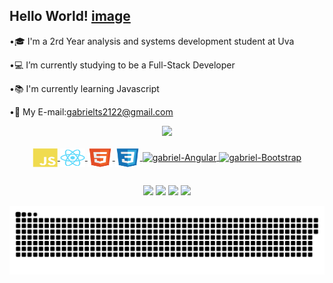 
## Hello World! [image](https://user-images.githubusercontent.com/91156517/148113562-b6fe0e1c-b8f9-44c4-b5e1-7c9f8a21581f.png)

  •🎓  I'm a 2rd Year  analysis and systems development student at Uva
  
  •💻 I’m currently studying to be a Full-Stack Developer
  
  •📚 I'm currently learning Javascript
  
  •📧 My E-mail:gabrielts2122@gmail.com
  <div align="center">
  <a href="https://github.com/gabrielts212">
 <img height="180em" src="https://github-readme-stats.vercel.app/api?username=gabriel&show_icons=true&theme=gradient&include_all_commits=true&count_private=true"/>

<div style="display: inline_block"><br>
  <img align="center" alt="gabriel-Js" height="30" width="40" src="https://raw.githubusercontent.com/devicons/devicon/master/icons/javascript/javascript-plain.svg">
  <img align="center" alt="gabriel-React" height="30" width="40" src="https://raw.githubusercontent.com/devicons/devicon/master/icons/react/react-original.svg">
  <img align="center" alt="gabriel-HTML" height="30" width="40" src="https://raw.githubusercontent.com/devicons/devicon/master/icons/html5/html5-original.svg">
  <img align="center" alt="gabriel-CSS" height="30" width="40" src="https://raw.githubusercontent.com/devicons/devicon/master/icons/css3/css3-original.svg">
  <img align="center" alt="gabriel-Angular" height="30" width="40" src="https://cdn.jsdelivr.net/gh/devicons/devicon/icons/angularjs/angularjs-plain.svg">
  <img align="center" alt="gabriel-Bootstrap" height="30" width="40" src="https://cdn.jsdelivr.net/gh/devicons/devicon/icons/bootstrap/bootstrap-original.svg">
  
</div>
  
  ##
 
<div> 
 <a href="https://instagram.com" target="_blank"><img src="https://img.shields.io/badge/-Instagram-%23E4405F?style=for-the-badge&logo=instagram&logoColor=white" target="_blank"></a>
 	<a href="colocar o link do discord aqui" target="_blank"><img src="https://img.shields.io/badge/Discord-7289DA?style=for-the-badge&logo=discord&logoColor=white" target="_blank"></a> 
  <a href = "mailto:gabrielts2122@gmail.com"><img src="https://img.shields.io/badge/-Gmail-%23333?style=for-the-badge&logo=gmail&logoColor=white" target="_blank"></a>
  <a href="https://www.linkedin.com/in/gabriel-nascimento-417b05214/" target="_blank"><img src="https://img.shields.io/badge/-LinkedIn-%230077B5?style=for-the-badge&logo=linkedin&logoColor=white" target="_blank"></a> 
 
  ![Snake animation](https://github.com/mirandox/mirandox/blob/output/github-contribution-grid-snake.svg)
 
</div>

